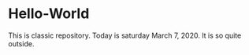 # Hello-World
This is classic repository.
Today is saturday March 7, 2020.  It is so quite outside.  
